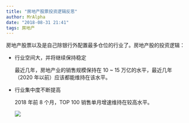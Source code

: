 ```yaml
---
title: "房地产股票投资逻辑反思"
author: MrAlpha
date: "2018-08-31 21:41"
tags: 房地产
---
```


房地产股票以及是自己除银行外配置最多仓位的行业了。房地产股的投资逻辑：

- 行业空间大，并将继续保持稳定

  最近几年，房地产业的销售规模保持在 10 ~ 15 万亿的水平，最近几年（2020 年以前）应该都能维持在该水平。

- 行业集中度不断提高

  2018 年前 8 个月，TOP 100 销售单月增速维持在较高水平。
  
  ![](http://netimages.oss-cn-beijing.aliyuncs.com/2018-08-31_21-46-16.png)
